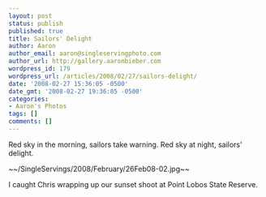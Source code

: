 ```yaml
---
layout: post
status: publish
published: true
title: Sailors' Delight
author: Aaron
author_email: aaron@singleservingphoto.com
author_url: http://gallery.aaronbieber.com
wordpress_id: 179
wordpress_url: /articles/2008/02/27/sailors-delight/
date: '2008-02-27 15:36:05 -0500'
date_gmt: '2008-02-27 19:36:05 -0500'
categories:
- Aaron's Photos
tags: []
comments: []
---
```

Red sky in the morning, sailors take warning. Red sky at night, sailors'
delight.

\~\~/SingleServings/2008/February/26Feb08-02.jpg\~\~

I caught Chris wrapping up our sunset shoot at Point Lobos State
Reserve.
